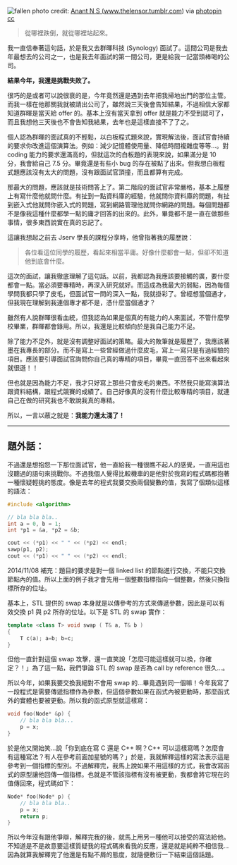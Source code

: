 <!--
[date]: 2014-11-07
[title]: 一個跌倒了站不起來的故事
[name]: i-can-not-pick-up-myself-where-i-have-fallen
[tag]: interview | 面試, RDSS | 研發替代役
[photo]: 
-->

![fallen](http://i.minus.com/jmXL2lKTMgK2w.jpg)
photo credit: <a href="https://www.flickr.com/photos/anantns/6749734085/">Anant N S (www.thelensor.tumblr.com)</a> via <a href="http://photopin.com">photopin</a> <a href="http://creativecommons.org/licenses/by-nc-nd/2.0/">cc</a>

> 從哪裡跌倒，就從哪裡站起來。

我一直信奉著這句話，於是我又去群暉科技 (Synology) 面試了。這間公司是我去年最想去的公司之一，也是我去年面試的第一間公司，更是給我一記當頭棒喝的公司。

**結果今年，我還是挑戰失敗了。**

很巧的是或者可以說很衰的是，今年竟然還是遇到去年把我掃地出門的那位主管。而我一樣在他那關我就被請出公司了，雖然說三天後會告知結果，不過相信大家都知道群暉是當天給 offer 的。基本上沒有當天拿到 offer 就是能力不受到認可了，而且我想他三天後也不會告知我結果，去年也是這樣直接不了了之。

個人認為群暉的面試真的不輕鬆，以白板程式題來說，實現解法後，面試官會持續的要求你改進這個演算法。例如：減少記憶體使用量、降低時間複雜度等等...。對 coding 能力的要求還滿高的，但就這次的白板題的表現來說，如果滿分是 10 分，我會給自己 7.5 分。畢竟還是有些小 bug 的存在被點了出來。但我想白板程式題應該沒有太大的問題，沒有跟面試官頂撞，而且都算有完成。

那最大的問題，應該就是技術問答上了。第二階段的面試官非常嚴格，基本上履歷上有寫什麼他就問什麼。有扯到一點資料庫的經驗，他就問你資料庫的問題，有扯到嵌入式他就問你嵌入式的問題，寫到網路管理他就問你網路的問題。每個問題都不是像我這種什麼都學一點的庸才回答的出來的。此外，畢竟都不是一直在做那些事情，很多東西說實在真的忘記了。

這讓我想起之前去 Jserv 學長的課程分享時，他曾指著我的履歷說：

> 各位看這位同學的履歷，看起來相當平庸。好像什麼都會一點，但卻不知道他到底會什麼。

這次的面試，讓我徹底理解了這句話。以前，我都認為我應該要接觸的廣，要什麼都會一點。當必須要專精時，再深入研究就好。而這成為我最大的弱點，因為每個學問我都只學了皮毛，但面試官一問的深入一點，我就掛彩了。曾經想當個通才，但我現在理解到我連個專才都不是，憑什麼當個通才？

雖然有人說群暉很看血統，但我認為如果是個真的有能力的人來面試，不管什麼學校畢業，群暉都會錄用。所以，我還是比較傾向於是我自己能力不足。

除了能力不足外，就是沒有調整好面試的策略。最大的敗筆就是履歷了，我應該著墨在我專長的部分。而不是寫上一些曾經做過什麼皮毛，寫上一寫只是有過經驗的項目。應該要引導面試官詢問你自己真的專精的項目，畢竟一直回答不出來看起來就很遜！！

但也就是因為能力不足，我才只好寫上那些只會皮毛的東西。不然我只能寫演算法跟資料結構，跟程式競賽的成績了。自己好像真的沒有什麼比較專精的項目，就連自己在做的研究我也不敢說我真的專精。

所以，一言以蔽之就是：**我能力還太淺了！**

---

題外話：
------

不過還是想抱怨一下那位面試官，他一直給我一種很瞧不起人的感覺，一直用這也沒聽過的語句來挑戰你。不過我個人覺得比較機車的是他對於我寫的程式碼都抱著一種懷疑輕挑的態度。像是去年的程式我要交換兩個變數的值，我寫了個類似這樣的語法：

```c++
#include <algorithm>

// bla bla bla..
int a = 0, b = 1;
int *p1 = &a, *p2 = &b;

cout << (*p1) << " " << (*p2) << endl;
sawp(p1, p2);
cout << (*p1) << " " << (*p2) << endl;
```

2014/11/08 補充：題目的要求是對一個 linked list 的節點進行交換，不能只交換節點內的值。所以上面的例子我才會先用一個整數指標指向一個整數，然後只換指標所存的位址。

基本上，STL 提供的 swap 本身就是以傳參考的方式來傳遞參數，因此是可以有效交換 p1 與 p2 所存的位址。以下是 STL 的 swap 實作：

```c++
template <class T> void swap ( T& a, T& b )
{
	T c(a); a=b; b=c;
}
```

但他一直針對這個 swap 攻擊，還一直笑說「怎麼可能這樣就可以換，你確定？！」為了這一點，我們爭論 STL 的 swap 是否為 call by reference 很久...。

所以今年，如果我要交換我絕對不會用 swap 的...畢竟遇到同一個嘛！今年我寫了一段程式是需要傳遞指標作為參數，但這個參數如果在函式內被更動時，那麼函式外的實體也要被更動。所以我的函式原型就這樣寫：

```c++
void foo(Node* &p) {
	// bla bla bla...
	p = x;
}
```

於是他又開始笑...說「你到底在寫 C 還是 C++ 啊？C++ 可以這樣寫嗎？怎麼會有這種寫法？有人在參考前面加星號的嗎？」於是，我就解釋這樣的寫法表示這是參考到一個指標的型別。不過解釋完，我馬上說如果不用這樣的方式，我會改寫函式的原型讓他回傳一個指標。也就是不管該指標有沒有被更動，我都會將它現在的值傳回來，程式碼如下：

```c++
Node* foo(Node* p) {
	// bla bla bla..
	p = x;
	return p;
}
```

所以今年沒有跟他爭辯，解釋完我的後，就馬上用另一種他可以接受的寫法給他。不知道是不是故意要這樣質疑我的程式碼來看我的反應，還是就是純粹不相信我...因為就算我解釋完了他還是有點不屑的態度，就隨便敷衍一下結束這個話題。
